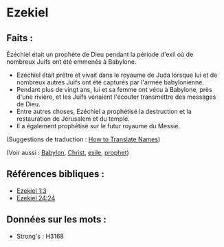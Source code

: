 # Ezekiel

## Faits :

Ézéchiel était un prophète de Dieu pendant la période d'exil où de nombreux Juifs ont été emmenés à Babylone.

* Ezéchiel était prêtre et vivait dans le royaume de Juda lorsque lui et de nombreux autres Juifs ont été capturés par l'armée babylonienne.
* Pendant plus de vingt ans, lui et sa femme ont vécu à Babylone, près d'une rivière, et les Juifs venaient l'écouter transmettre des messages de Dieu.
* Entre autres choses, Ezéchiel a prophétisé la destruction et la restauration de Jérusalem et du temple.
* Il a également prophétisé sur le futur royaume du Messie.

(Suggestions de traduction : [How to Translate Names](rc://en/ta/man/translate/translate-names))

(Voir aussi : [Babylon](../names/babylon.md), [Christ](../kt/christ.md), [exile](../other/exile.md), [prophet](../kt/prophet.md))

## Références bibliques :

* [Ezekiel 1:3](rc://en/tn/help/ezk/01/03)
* [Ezekiel 24:24](rc://en/tn/help/ezk/24/24)

## Données sur les mots :

* Strong's : H3168
